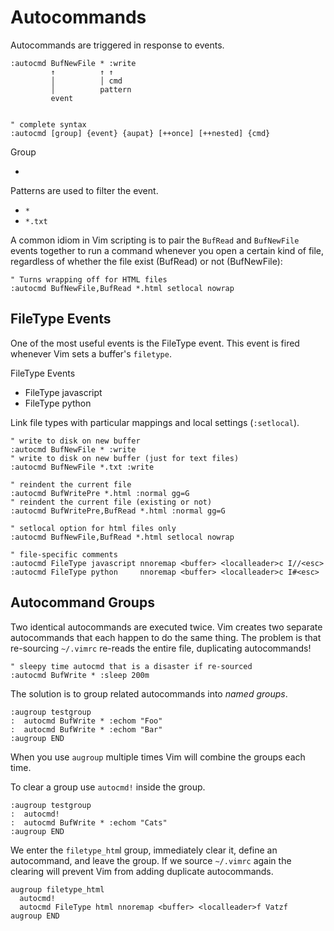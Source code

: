# Autocommands

Autocommands are triggered in response to events.

```vim
:autocmd BufNewFile * :write
         ↑          ↑ ↑
         │          │ cmd
         │          pattern
         event


" complete syntax
:autocmd [group] {event} {aupat} [++once] [++nested] {cmd}
```

Group
- <buffer>

Patterns are used to filter the event.
- `*`
- `*.txt`


A common idiom in Vim scripting is to pair the `BufRead` and `BufNewFile` events together to run a command whenever you open a certain kind of file, regardless of whether the file exist (BufRead) or not (BufNewFile):

```vim
" Turns wrapping off for HTML files
:autocmd BufNewFile,BufRead *.html setlocal nowrap
```

## FileType Events

One of the most useful events is the FileType event. 
This event is fired whenever Vim sets a buffer's `filetype`.

FileType Events
- FileType javascript
- FileType python

Link file types with particular mappings and local settings (`:setlocal`).


```vim
" write to disk on new buffer
:autocmd BufNewFile * :write
" write to disk on new buffer (just for text files)
:autocmd BufNewFile *.txt :write

" reindent the current file
:autocmd BufWritePre *.html :normal gg=G
" reindent the current file (existing or not)
:autocmd BufWritePre,BufRead *.html :normal gg=G

" setlocal option for html files only
:autocmd BufNewFile,BufRead *.html setlocal nowrap

" file-specific comments
:autocmd FileType javascript nnoremap <buffer> <localleader>c I//<esc>
:autocmd FileType python     nnoremap <buffer> <localleader>c I#<esc>
```

## Autocommand Groups

Two identical autocommands are executed twice. Vim creates two separate autocommands that each happen to do the same thing. The problem is that re-sourcing `~/.vimrc` re-reads the entire file, duplicating autocommands!

```vim
" sleepy time autocmd that is a disaster if re-sourced
:autocmd BufWrite * :sleep 200m
```

The solution is to group related autocommands into *named groups*.

```vim
:augroup testgroup
:  autocmd BufWrite * :echom "Foo"
:  autocmd BufWrite * :echom "Bar"
:augroup END
```

When you use `augroup` multiple times Vim will combine the groups each time.

To clear a group use `autocmd!` inside the group.

```vim
:augroup testgroup
:  autocmd!
:  autocmd BufWrite * :echom "Cats"
:augroup END
```

We enter the `filetype_htm`l group, immediately clear it, define an autocommand, and leave the group. If we source `~/.vimrc` again the clearing will prevent Vim from adding duplicate autocommands.

```vim
augroup filetype_html
  autocmd!
  autocmd FileType html nnoremap <buffer> <localleader>f Vatzf
augroup END
```
